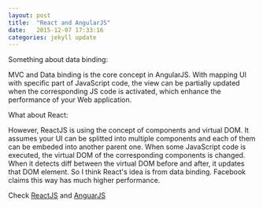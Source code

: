 ```yaml
---
layout: post
title:  "React and AngularJS"
date:   2015-12-07 17:33:16
categories: jekyll update
---
```

Something about data binding:

MVC and Data binding is the core concept in AngularJS. With mapping UI with specific part of JavaScript code, the view can be partially updated when the corresponding JS code is activated, which enhance the performance of your Web application.

What about React:

However, ReactJS is using the concept of components and virtual DOM. It assumes your UI can be splitted into multiple components and each of them can be embeded into another parent one. When some JavaScript code is executed, the virtual DOM of the corresponding components is changed. When it detects diff between the virtual DOM before and after, it updates that DOM element. So I think React's idea is from data binding. Facebook claims this way has much higher performance. 

Check [ReactJS][react] and [AnguarJS][angular]

[react]: http://facebook.github.io/react/docs/getting-started.html
[angular]: http://docs.angularjs.cn/api